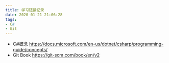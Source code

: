 ```yaml
---
title: 学习链接记录
date: 2020-01-21 21:06:28
tags: 
- C#
- Git
---
```


- C#概念 https://docs.microsoft.com/en-us/dotnet/csharp/programming-guide/concepts/
- Git Book https://git-scm.com/book/en/v2

